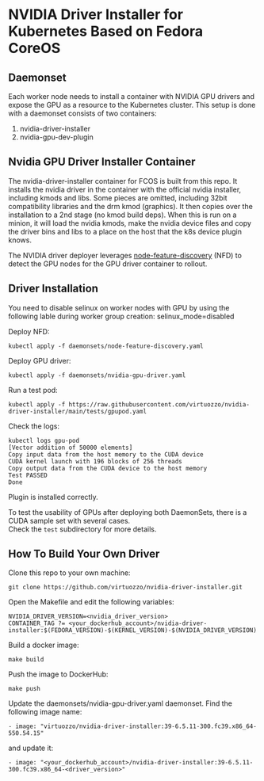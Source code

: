 # NVIDIA Driver Installer for Kubernetes Based on Fedora CoreOS

## Daemonset

Each worker node needs to install a container with NVIDIA GPU drivers and expose the
GPU as a resource to the Kubernetes cluster. This setup is done with a daemonset consists of two containers:

1. nvidia-driver-installer
2. nvidia-gpu-dev-plugin

## Nvidia GPU Driver Installer Container

The nvidia-driver-installer container for FCOS is built from this repo.
It installs the nvidia driver in the container with the official nvidia
installer, including kmods and libs. Some pieces are omitted, including 32bit
compatibility libraries and the drm kmod (graphics).
It then copies over the installation to a 2nd stage (no kmod build deps).
When this is run on a minion, it will load the nvidia kmods, make the nvidia
device files and copy the driver bins and libs to a place on the host that
the k8s device plugin knows.

The NVIDIA driver deployer leverages
[node-feature-discovery](https://github.com/NVIDIA/gpu-feature-discovery/tree/main/deployments/static)
(NFD) to detect the GPU nodes for the GPU driver container to rollout.

## Driver Installation

You need to disable selinux on worker nodes with GPU by using the following lable during worker group creation: selinux_mode=disabled

Deploy NFD:

    kubectl apply -f daemonsets/node-feature-discovery.yaml

Deploy GPU driver:

    kubectl apply -f daemonsets/nvidia-gpu-driver.yaml

Run a test pod:

    kubectl apply -f https://raw.githubusercontent.com/virtuozzo/nvidia-driver-installer/main/tests/gpupod.yaml

Check the logs:

    kubectl logs gpu-pod
    [Vector addition of 50000 elements]
    Copy input data from the host memory to the CUDA device
    CUDA kernel launch with 196 blocks of 256 threads
    Copy output data from the CUDA device to the host memory
    Test PASSED
    Done

Plugin is installed correctly.

To test the usability of GPUs after deploying both DaemonSets, there is a
CUDA sample set with several cases.\
Check the `test` subdirectory for more details.

## How To Build Your Own Driver

Clone this repo to your own machine:

    git clone https://github.com/virtuozzo/nvidia-driver-installer.git

Open the Makefile and edit the following variables:

    NVIDIA_DRIVER_VERSION=<nvidia_driver_version>
    CONTAINER_TAG ?= <your_dockerhub_account>/nvidia-driver-installer:$(FEDORA_VERSION)-$(KERNEL_VERSION)-$(NVIDIA_DRIVER_VERSION)

Build a docker image:
    
    make build

Push the image to DockerHub:
    
    make push

Update the daemonsets/nvidia-gpu-driver.yaml daemonset. Find the following image name:

    - image: "virtuozzo/nvidia-driver-installer:39-6.5.11-300.fc39.x86_64-550.54.15"

and update it:

    - image: "<your_dockerhub_account>/nvidia-driver-installer:39-6.5.11-300.fc39.x86_64-<driver_version>"
    



